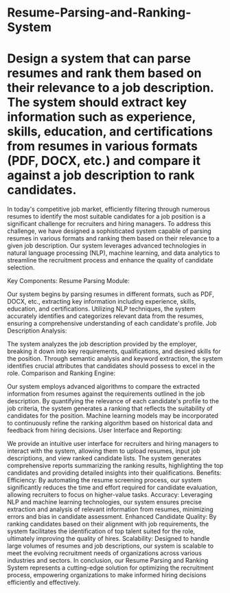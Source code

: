 # Resume-Parsing-and-Ranking-System
# Design a system that can parse resumes and rank them based on their relevance to a job description. The system should extract key information such as experience, skills, education, and certifications from resumes in various formats (PDF, DOCX, etc.) and compare it against a job description to rank candidates.

In today's competitive job market, efficiently filtering through numerous resumes to identify the most suitable candidates for a job position is a significant challenge for recruiters and hiring managers. To address this challenge, we have designed a sophisticated system capable of parsing resumes in various formats and ranking them based on their relevance to a given job description. Our system leverages advanced technologies in natural language processing (NLP), machine learning, and data analytics to streamline the recruitment process and enhance the quality of candidate selection.

Key Components:
Resume Parsing Module:

Our system begins by parsing resumes in different formats, such as PDF, DOCX, etc., extracting key information including experience, skills, education, and certifications.
Utilizing NLP techniques, the system accurately identifies and categorizes relevant data from the resumes, ensuring a comprehensive understanding of each candidate's profile.
Job Description Analysis:

The system analyzes the job description provided by the employer, breaking it down into key requirements, qualifications, and desired skills for the position.
Through semantic analysis and keyword extraction, the system identifies crucial attributes that candidates should possess to excel in the role.
Comparison and Ranking Engine:

Our system employs advanced algorithms to compare the extracted information from resumes against the requirements outlined in the job description.
By quantifying the relevance of each candidate's profile to the job criteria, the system generates a ranking that reflects the suitability of candidates for the position.
Machine learning models may be incorporated to continuously refine the ranking algorithm based on historical data and feedback from hiring decisions.
User Interface and Reporting:

We provide an intuitive user interface for recruiters and hiring managers to interact with the system, allowing them to upload resumes, input job descriptions, and view ranked candidate lists.
The system generates comprehensive reports summarizing the ranking results, highlighting the top candidates and providing detailed insights into their qualifications.
Benefits:
Efficiency: By automating the resume screening process, our system significantly reduces the time and effort required for candidate evaluation, allowing recruiters to focus on higher-value tasks.
Accuracy: Leveraging NLP and machine learning technologies, our system ensures precise extraction and analysis of relevant information from resumes, minimizing errors and bias in candidate assessment.
Enhanced Candidate Quality: By ranking candidates based on their alignment with job requirements, the system facilitates the identification of top talent suited for the role, ultimately improving the quality of hires.
Scalability: Designed to handle large volumes of resumes and job descriptions, our system is scalable to meet the evolving recruitment needs of organizations across various industries and sectors.
In conclusion, our Resume Parsing and Ranking System represents a cutting-edge solution for optimizing the recruitment process, empowering organizations to make informed hiring decisions efficiently and effectively.
